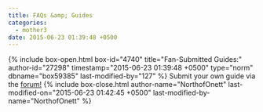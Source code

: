 ```yaml
---
title: FAQs &amp; Guides
categories:
  - mother3
date: 2015-06-23 01:39:48 +0500
---
```

{% include box-open.html box-id="4740" title="Fan-Submitted Guides:" author-id="27298" timestamp="2015-06-23 01:39:48 +0500" type="norm" dbname="box59385" last-modified-by="127" %}
Submit your own guide via the <a href="http://forum.starmen.net/forum/">forum!</a>
{% include box-close.html author-name="NorthofOnett" last-modified-on="2015-06-23 01:42:45 +0500" last-modified-by-name="NorthofOnett" %}
